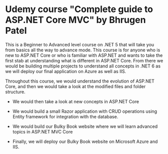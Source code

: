 # Udemy course "Complete guide to ASP.NET Core MVC" by Bhrugen Patel 


This is a Beginner to Advanced level course on .NET 5 that will take you from basics all the way to advance mode. This course is for anyone who is new to ASP.NET Core or who is familiar with ASP.NET and wants to take the first stab at understanding what is different in ASP.NET Core. From there we would be building multiple projects to understand all concepts in .NET 6 as we will deploy our final application on Azure as well as IIS.

Throughout this course, we would understand the evolution of ASP.NET Core, and then we would take a look at the modified files and folder structure.

+ We would then take a look at new concepts in ASP.NET Core

+ We would build a small Razor application with CRUD operations using Entity framework for integration with the database.

+ We would build our Bulky Book website where we will learn advanced topics in ASP.NET MVC Core

+ Finally, we will deploy our Bulky Book website on Microsoft Azure and IIS.
